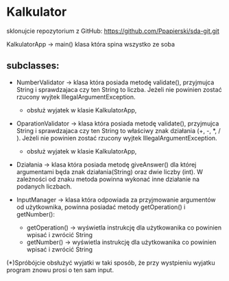 Kalkulator
===
  sklonujcie repozytorium z GitHub:
  https://github.com/Ppapierski/sda-git.git
 

KalkulatorApp  -> main() klasa która spina wszystko ze soba

subclasses:
---

- NumberValidator -> klasa która posiada metodę validate(), 
przyjmujca String i sprawdzajaca czy ten String to liczba.
 Jeżeli nie powinien zostać rzucony wyjtek IllegalArgumentException.
    * obsłuż wyjatek w klasie KalkulatorApp, 
- OparationValidator -> klasa która posiada metodę validate(), 
przyjmujca String i sprawdzajaca czy ten String to właściwy znak działania (+, -, *, / ). 
Jeżeli nie powinien zostać rzucony wyjtek IllegalArgumentException.
   * obsłuż wyjatek w klasie KalkulatorApp,   
- Działania -> klasa która posiada metodę giveAnswer()
 dla której argumentami będa znak działania(String) oraz dwie liczby (int).
 W zależności od znaku metoda powinna wykonać inne działanie na podanych liczbach.
 
- InputManager -> klasa która odpowiada za przyjmowanie argumentów od użytkownika, powinna posiadać metody getOperation() i getNumber():
    - getOperation() -> wyświetla instrukcję dla użytkowanika co powinien wpisać i zwrócić String
    - getNumber() -> wyświetla instrukcję dla użytkowanika co powinien wpisać i zwrócić String
    
    
(*)Spróbójcie obsłużyć wyjatki w taki sposób, że przy wystpieniu wyjatku program znowu prosi o ten sam input.